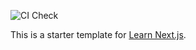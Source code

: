 ![CI Check](https://github.com/jdechicchis/personal-website/actions/workflows/check-website.yaml/badge.svg?branch=main)

This is a starter template for [Learn Next.js](https://nextjs.org/learn).
